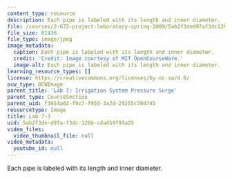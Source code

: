 ```yaml
---
content_type: resource
description: Each pipe is labeled with its length and inner diameter.
file: /courses/2-672-project-laboratory-spring-2009/5ab2f3ded97af3dc126bcda459f93a25_lab7-3.jpg
file_size: 81436
file_type: image/jpeg
image_metadata:
  caption: Each pipe is labeled with its length and inner diameter.
  credit: 'Credit: Image courtesy of MIT OpenCourseWare.'
  image-alt: Each pipe is labeled with its length and inner diameter.
learning_resource_types: []
license: https://creativecommons.org/licenses/by-nc-sa/4.0/
ocw_type: OCWImage
parent_title: 'Lab 7: Irrigation System Pressure Surge'
parent_type: CourseSection
parent_uid: f3654a02-f9c7-f959-3a2d-29255c70d745
resourcetype: Image
title: Lab 7-3
uid: 5ab2f3de-d97a-f3dc-126b-cda459f93a25
video_files:
  video_thumbnail_file: null
video_metadata:
  youtube_id: null
---
```

Each pipe is labeled with its length and inner diameter.